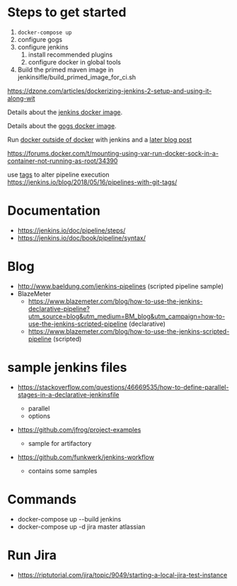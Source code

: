 # Steps to get started
1. `docker-compose up`
1. configure gogs
1. configure jenkins
   1. install recommended plugins
   1. configure docker in global tools
1. Build the primed maven image in jenkinsifle/build_primed_image_for_ci.sh

https://dzone.com/articles/dockerizing-jenkins-2-setup-and-using-it-along-wit

Details about the [jenkins docker image](https://github.com/jenkinsci/docker/blob/master/README.md).

Details about the [gogs docker image](https://github.com/gogs/gogs/tree/master/docker).


Run [docker outside of docker](https://container-solutions.com/running-docker-in-jenkins-in-docker/) with jenkins and a [later blog post](https://getintodevops.com/blog/the-simple-way-to-run-docker-in-docker-for-ci)

https://forums.docker.com/t/mounting-using-var-run-docker-sock-in-a-container-not-running-as-root/34390

use [tags](https://jenkins.io/blog/2018/05/16/pipelines-with-git-tags/) to alter pipeline execution https://jenkins.io/blog/2018/05/16/pipelines-with-git-tags/

# Documentation

* https://jenkins.io/doc/pipeline/steps/
* https://jenkins.io/doc/book/pipeline/syntax/

# Blog
* http://www.baeldung.com/jenkins-pipelines (scripted pipeline sample)
* BlazeMeter
  * https://www.blazemeter.com/blog/how-to-use-the-jenkins-declarative-pipeline?utm_source=blog&utm_medium=BM_blog&utm_campaign=how-to-use-the-jenkins-scripted-pipeline (declarative)
  * https://www.blazemeter.com/blog/how-to-use-the-jenkins-scripted-pipeline (scripted)

# sample jenkins files
* https://stackoverflow.com/questions/46669535/how-to-define-parallel-stages-in-a-declarative-jenkinsfile
  * parallel
  * options
  
* https://github.com/jfrog/project-examples
  * sample for artifactory
  
* https://github.com/funkwerk/jenkins-workflow
  * contains some samples
  
  
# Commands
- docker-compose up --build  jenkins
- docker-compose up -d jira  master atlassian  
# Run Jira
- https://riptutorial.com/jira/topic/9049/starting-a-local-jira-test-instance
